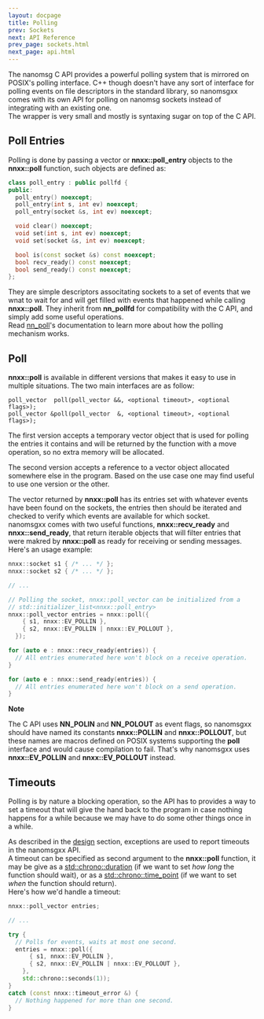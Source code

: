 ```yaml
---
layout: docpage
title: Polling
prev: Sockets
next: API Reference
prev_page: sockets.html
next_page: api.html
---
```


The nanomsg C API provides a powerful polling system that is mirrored on POSIX's
polling interface. C++ though doesn't have any sort of interface for polling
events on file descriptors in the standard library, so nanomsgxx comes with its
own API for polling on nanomsg sockets instead of integrating with an existing one.  
The wrapper is very small and mostly is syntaxing sugar on top of the C API.

Poll Entries
------------

Polling is done by passing a vector or **nnxx::poll_entry** objects to the
**nnxx::poll** function, such objects are defined as:

```c++
class poll_entry : public pollfd {
public:
  poll_entry() noexcept;
  poll_entry(int s, int ev) noexcept;
  poll_entry(socket &s, int ev) noexcept;

  void clear() noexcept;
  void set(int s, int ev) noexcept;
  void set(socket &s, int ev) noexcept;

  bool is(const socket &s) const noexcept;
  bool recv_ready() const noexcept;
  bool send_ready() const noexcept;
};
```

They are simple descriptors associtating sockets to a set of events that we wnat
to wait for and will get filled with events that happened while calling
**nnxx::poll**. They inherit from **nn_pollfd** for compatibility with the C API,
and simply add some useful operations.  
Read [nn_poll](http://nanomsg.org/v0.3/nn_poll.3.html)'s documentation to learn
more about how the polling mechanism works.

Poll
----

**nnxx::poll** is available in different versions that makes it easy to use in
multiple situations. The two main interfaces are as follow:

```
poll_vector  poll(poll_vector &&, <optional timeout>, <optional flags>);
poll_vector &poll(poll_vector  &, <optional timeout>, <optional flags>);
```

The first version accepts a temporary vector object that is used for polling
the entries it contains and will be returned by the function with a move
operation, so no extra memory will be allocated.  

The second version accepts a reference to a vector object allocated somewhere
else in the program. Based on the use case one may find useful to use one
version or the other.

The vector returned by **nnxx::poll** has its entries set with whatever events
have been found on the sockets, the entries then should be iterated and checked
to verify which events are available for which socket.  
nanomsgxx comes with two useful functions, **nnxx::recv_ready** and
**nnxx::send_ready**, that return iterable objects that will filter entries that
were makred by **nnxx::poll** as ready for receiving or sending messages.  
Here's an usage example:

```c++
nnxx::socket s1 { /* ... */ };
nnxx::socket s2 { /* ... */ };

// ...

// Polling the socket, nnxx::poll_vector can be initialized from a
// std::initializer_list<nnxx::poll_entry>
nnxx::poll_vector entries = nnxx::poll({
    { s1, nnxx::EV_POLLIN },
    { s2, nnxx::EV_POLLIN | nnxx::EV_POLLOUT },
  });

for (auto e : nnxx::recv_ready(entries)) {
  // All entries enumerated here won't block on a receive operation.
}

for (auto e : nnxx::send_ready(entries)) {
  // All entries enumerated here won't block on a send operation.
}
```

**Note**

The C API uses **NN_POLIN** and **NN_POLOUT** as event flags, so nanomsgxx should
have named its constants **nnxx::POLLIN** and **nnxx::POLLOUT**, but these names
are macros defined on POSIX systems supporting the **poll** interface and would
cause compilation to fail. That's why nanomsgxx uses **nnxx::EV_POLLIN** and
**nnxx::EV_POLLOUT** instead.

Timeouts
--------

Polling is by nature a blocking operation, so the API has to provides a way to
set a timeout that will give the hand back to the program in case nothing 
happens for a while because we may have to do some other things once in a while.

As described in the [design](design.html) section, exceptions are used to report
timeouts in the nanomsgxx API.  
A timeout can be specified as second argument to
the **nnxx::poll** function, it may be give as a
[std::chrono::duration](http://en.cppreference.com/w/cpp/chrono/duration) (if we
want to set *how long* the function should wait), or as a
[std::chrono::time_point](http://en.cppreference.com/w/cpp/chrono/time_point)
(if we want to set *when* the function should return).  
Here's how we'd handle a timeout:

```c++
nnxx::poll_vector entries;

// ...

try {
  // Polls for events, waits at most one second.
  entries = nnxx::poll({
      { s1, nnxx::EV_POLLIN },
      { s2, nnxx::EV_POLLIN | nnxx::EV_POLLOUT },
    },
    std::chrono::seconds(1));
}
catch (const nnxx::timeout_error &) {
  // Nothing happened for more than one second.
}
```
